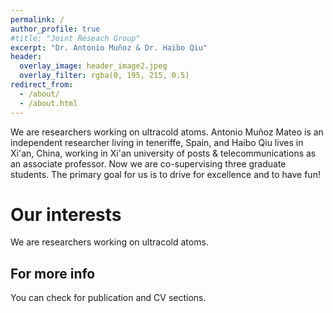 ```yaml
---
permalink: /
author_profile: true
#title: "Joint Reseach Group"
excerpt: "Dr. Antonio Muñoz & Dr. Haibo Qiu"
header:
  overlay_image: header_image2.jpeg
  overlay_filter: rgba(0, 195, 215, 0.5)
redirect_from: 
  - /about/
  - /about.html
---
```

We are researchers working on ultracold atoms. Antonio Muñoz Mateo is an independent researcher living in teneriffe, Spain, and Haibo Qiu lives in Xi'an, China, working in Xi'an university of posts & telecommunications as an associate professor. Now we are co-supervising three graduate students. The primary goal for us is to drive for excellence and to have fun!


Our interests
======
We are researchers working on ultracold atoms.  


For more info
------
You can check for publication and CV sections.
